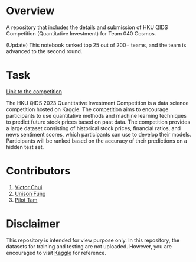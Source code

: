# Overview
A repository that includes the details and submission of HKU QIDS Competition (Quantitative Investment) for Team 040 Cosmos.

(Update) This notebook ranked top 25 out of 200+ teams, and the team is advanced to the second round.

# Task
[Link to the competition](https://www.kaggle.com/competitions/hku-qids-2023-quantitative-investment-competition/data)

The HKU QIDS 2023 Quantitative Investment Competition is a data science competition hosted on Kaggle. The competition aims to encourage participants to use quantitative methods and machine learning techniques to predict future stock prices based on past data. The competition provides a large dataset consisting of historical stock prices, financial ratios, and news sentiment scores, which participants can use to develop their models. Participants will be ranked based on the accuracy of their predictions on a hidden test set.

# Contributors

1. [Victor Chui](https://www.github.com/pvpswaghd)
2. [Unison Fung](https://github.com/unisonF) 
3. [Pilot Tam](https://github.com/PilotTam)

# Disclaimer

This repository is intended for view purpose only. In this repository, the datasets for training and testing are not uploaded. However, you are encouraged to visit [Kaggle](https://www.kaggle.com/competitions/hku-qids-2023-quantitative-investment-competition/data) for reference.
